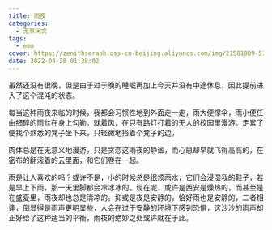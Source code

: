 ```yaml
---
title: 雨夜
categories:
  - 无事闲文
tags:
  - emo
cover: https://zenithseraph.oss-cn-beijing.aliyuncs.com/img/215810D9-51EE-4F57-B854-B01FE50044AB_1_105_c.jpeg
date: 2022-04-28 01:38:02
---
```


虽然还没有很晚，但是由于过于晚的睡眠再加上今天并没有中途休息，因此提前进入了这个混沌的状态。

每当这种雨夜来临的时候，我都会习惯性地到外面走一走，雨大便撑伞，雨小便任由细碎的雨丝在身上勾勒。就着风，在只有路灯打着的无人的校园里漫游。走累了便找个熟悉的凳子坐下来，只轻微地搭着个凳子的边。

肉体总是在无意义地漫游，只是贪恋这雨夜的静谧，而心思却早就飞得高高的，在密布的翻滚着的云里面，和它们卷在一起。

雨是让人喜欢的吗？或许不是，小的时候总是很烦雨水，它们会浸湿我的鞋子，若是早上下雨，那一天里脚都会冷冰冰的。现在呢，或许是西安是燥热的，而甚至是在盛夏里，雨夜却也总是清凉的。抑或是夜是安静的，恰好雨也是安静的，二者相逢，倒显得是雨声更明显些，人会在过于安静的环境下感到恐惧，这沙沙的雨声却正好给了这种适当的平衡，雨夜的绝妙之处或许就在于此。
